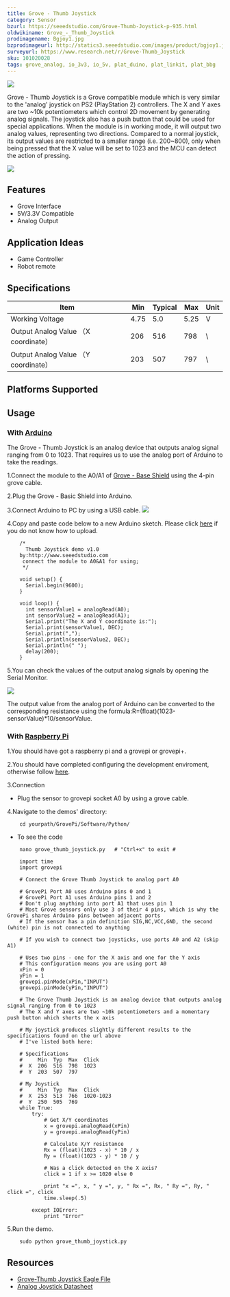 ```yaml
---
title: Grove - Thumb Joystick
category: Sensor
bzurl: https://seeedstudio.com/Grove-Thumb-Joystick-p-935.html
oldwikiname: Grove_-_Thumb_Joystick
prodimagename: Bgjoy1.jpg
bzprodimageurl: http://statics3.seeedstudio.com/images/product/bgjoy1.jpg
surveyurl: https://www.research.net/r/Grove-Thumb_Joystick
sku: 101020028
tags: grove_analog, io_3v3, io_5v, plat_duino, plat_linkit, plat_bbg
---
```


![](https://raw.githubusercontent.com/SeeedDocument/Grove-Thumb_Joystick/master/img/Bgjoy1.jpg)

Grove - Thumb Joystick is a Grove compatible module which is very similar to the 'analog' joystick on PS2 (PlayStation 2) controllers. The X and Y axes are two ~10k potentiometers which control 2D movement by generating analog signals. The joystick also has a push button that could be used for special applications. When the module is in working mode, it will output two analog values, representing two directions. Compared to a normal joystick, its output values are restricted to a smaller range (i.e. 200~800), only when being pressed that the X value will be set to 1023 and the MCU can detect the action of pressing.

[![](https://raw.githubusercontent.com/SeeedDocument/common/master/Get_One_Now_Banner.png)](https://www.seeedstudio.com/Grove-Thumb-Joystick-p-935.html)

Features
--------

-   Grove Interface
-   5V/3.3V Compatible
-   Analog Output

Application Ideas
-----------------

-   Game Controller
-   Robot remote

Specifications
--------------

| Item                                | Min  | Typical | Max  | Unit |
|-------------------------------------|------|---------|------|------|
| Working Voltage                     | 4.75 | 5.0     | 5.25 | V    |
| Output Analog Value （X coordinate） | 206  | 516     | 798  | \    |
| Output Analog Value （Y coordinate） | 203  | 507     | 797  | \    |

Platforms Supported
-------------------

Usage
-----

### With [Arduino](/Arduino "Arduino")

The Grove - Thumb Joystick is an analog device that outputs analog signal ranging from 0 to 1023. That requires us to use the analog port of Arduino to take the readings.

1.Connect the module to the A0/A1 of [Grove - Base Shield](http://www.seeedstudio.com/grove-base-shield-p-754.html) using the 4-pin grove cable.

2.Plug the Grove - Basic Shield into Arduino.

3.Connect Arduino to PC by using a USB cable.
![](https://raw.githubusercontent.com/SeeedDocument/Grove-Thumb_Joystick/master/img/Grove-Thumb_Joystick.jpg)

4.Copy and paste code below to a new Arduino sketch. Please click [here](/Upload_Code) if you do not know how to upload.

```
    /*
      Thumb Joystick demo v1.0
    by:http://www.seeedstudio.com
     connect the module to A0&A1 for using;
     */

    void setup() {
      Serial.begin(9600);
    }

    void loop() {
      int sensorValue1 = analogRead(A0);
      int sensorValue2 = analogRead(A1);
      Serial.print("The X and Y coordinate is:");
      Serial.print(sensorValue1, DEC);
      Serial.print(",");
      Serial.println(sensorValue2, DEC);
      Serial.println(" ");
      delay(200);
    }
```

5.You can check the values of the output analog signals by opening the Serial Monitor.

![](https://raw.githubusercontent.com/SeeedDocument/Grove-Thumb_Joystick/master/img/Grove-Thumd_Joystick_Result.jpg)

The output value from the analog port of Arduino can be converted to the corresponding resistance using the formula:R=(float)(1023-sensorValue)\*10/sensorValue.

### With [Raspberry Pi](/GrovePiPlus "GrovePi+")

1.You should have got a raspberry pi and a grovepi or grovepi+.

2.You should have completed configuring the development enviroment, otherwise follow [here](/GrovePiPlus#Introducing_the_GrovePi.2B).

3.Connection

-   Plug the sensor to grovepi socket A0 by using a grove cable.

4.Navigate to the demos' directory:
```
    cd yourpath/GrovePi/Software/Python/
```
-   To see the code
```
    nano grove_thumb_joystick.py   # "Ctrl+x" to exit #
```
```
    import time
    import grovepi

    # Connect the Grove Thumb Joystick to analog port A0

    # GrovePi Port A0 uses Arduino pins 0 and 1
    # GrovePi Port A1 uses Arduino pins 1 and 2
    # Don't plug anything into port A1 that uses pin 1
    # Most Grove sensors only use 3 of their 4 pins, which is why the GrovePi shares Arduino pins between adjacent ports
    # If the sensor has a pin definition SIG,NC,VCC,GND, the second (white) pin is not connected to anything

    # If you wish to connect two joysticks, use ports A0 and A2 (skip A1)

    # Uses two pins - one for the X axis and one for the Y axis
    # This configuration means you are using port A0
    xPin = 0
    yPin = 1
    grovepi.pinMode(xPin,"INPUT")
    grovepi.pinMode(yPin,"INPUT")

    # The Grove Thumb Joystick is an analog device that outputs analog signal ranging from 0 to 1023
    # The X and Y axes are two ~10k potentiometers and a momentary push button which shorts the x axis

    # My joystick produces slightly different results to the specifications found on the url above
    # I've listed both here:

    # Specifications
    #     Min  Typ  Max  Click
    #  X  206  516  798  1023
    #  Y  203  507  797

    # My Joystick
    #     Min  Typ  Max  Click
    #  X  253  513  766  1020-1023
    #  Y  250  505  769
    while True:
        try:
            # Get X/Y coordinates
            x = grovepi.analogRead(xPin)
            y = grovepi.analogRead(yPin)

            # Calculate X/Y resistance
            Rx = (float)(1023 - x) * 10 / x
            Ry = (float)(1023 - y) * 10 / y

            # Was a click detected on the X axis?
            click = 1 if x >= 1020 else 0

            print "x =", x, " y =", y, " Rx =", Rx, " Ry =", Ry, " click =", click
            time.sleep(.5)

        except IOError:
            print "Error"
```

5.Run the demo.
```
    sudo python grove_thumb_joystick.py
```

Resources
---------

- [Grove-Thumb Joystick Eagle File](https://raw.githubusercontent.com/SeeedDocument/Grove-Thumb_Joystick/master/res/Eagle_Design_Files.zip)
- [Analog Joystick Datasheet](https://raw.githubusercontent.com/SeeedDocument/Grove-Thumb_Joystick/master/res/Analog_Joystick_Datasheet.jpg)



<!-- This Markdown file was created from http://www.seeedstudio.com/wiki/Grove_-_Thumb_Joystick -->
